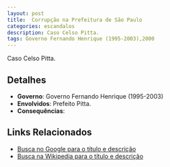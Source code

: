 ```yaml
---
layout: post
title:  Corrupção na Prefeitura de São Paulo
categories: escandalos
description: Caso Celso Pitta.
tags: Governo Fernando Henrique (1995-2003),2000
---
```


Caso Celso Pitta.

## Detalhes
- **Governo**: Governo Fernando Henrique (1995-2003)
- **Envolvidos**: Prefeito Pitta.
- **Consequências**: 

## Links Relacionados
- [Busca no Google para o título e descrição](https://www.google.com/search?q=Corrup%C3%A7%C3%A3o%20na%20Prefeitura%20de%20S%C3%A3o%20Paulo%20Caso%20Celso%20Pitta.%20Governo%20Fernando%20Henrique%20%281995-2003%29)
- [Busca na Wikipedia para o título e descrição](https://en.wikipedia.org/w/index.php?search=Corrup%C3%A7%C3%A3o%20na%20Prefeitura%20de%20S%C3%A3o%20Paulo%20Caso%20Celso%20Pitta.%20Governo%20Fernando%20Henrique%20%281995-2003%29)

